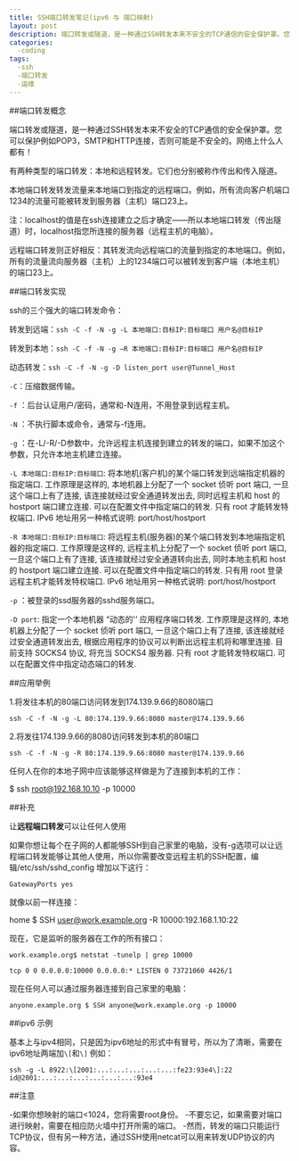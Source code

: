 ```yaml
---
title: SSH端口转发笔记(ipv6 与 端口映射)
layout: post
description: 端口转发或隧道，是一种通过SSH转发本来不安全的TCP通信的安全保护罩。您可以保护例如POP3，SMTP和HTTP连接，否则可能是不安全的。网络上什么人都有！
categories:
  -coding
tags: 
  -ssh
  -端口转发
  -运维
---
```


##端口转发概念

端口转发或隧道，是一种通过SSH转发本来不安全的TCP通信的安全保护罩。您可以保护例如POP3，SMTP和HTTP连接，否则可能是不安全的。网络上什么人都有！

有两种类型的端口转发：本地和远程转发。它们也分别被称作传出和传入隧道。

本地端口转发转发流量来本地端口到指定的远程端口。例如，所有流向客户机端口1234的流量可能被转发到服务器（主机）端口23上。

注：localhost的值是在ssh连接建立之后才确定——所以本地端口转发（传出隧道）时，localhost指您所连接的服务器（远程主机的电脑）。

远程端口转发则正好相反：其转发流向远程端口的流量到指定的本地端口。例如，所有的流量流向服务器（主机）上的1234端口可以被转发到客户端（本地主机）的端口23上。

##端口转发实现

ssh的三个强大的端口转发命令：

转发到远端：`ssh -C -f -N -g -L 本地端口:目标IP:目标端口 用户名@目标IP`

转发到本地：`ssh -C -f -N -g –R 本地端口:目标IP:目标端口 用户名@目标IP`

动态转发：`ssh -C -f -N -g -D listen_port user@Tunnel_Host`

`-C`：压缩数据传输。

`-f` ：后台认证用户/密码，通常和-N连用，不用登录到远程主机。

`-N` ：不执行脚本或命令，通常与-f连用。

`-g` ：在-L/-R/-D参数中，允许远程主机连接到建立的转发的端口，如果不加这个参数，只允许本地主机建立连接。

`-L 本地端口:目标IP:目标端口`:
将本地机(客户机)的某个端口转发到远端指定机器的指定端口. 工作原理是这样的, 本地机器上分配了一个 socket 侦听 port 端口, 一旦这个端口上有了连接, 该连接就经过安全通道转发出去, 同时远程主机和 host 的 hostport 端口建立连接. 可以在配置文件中指定端口的转发. 只有 root 才能转发特权端口. IPv6 地址用另一种格式说明: port/host/hostport

`-R 本地端口:目标IP:目标端口`:
将远程主机(服务器)的某个端口转发到本地端指定机器的指定端口. 工作原理是这样的, 远程主机上分配了一个 socket 侦听 port 端口, 一旦这个端口上有了连接, 该连接就经过安全通道转向出去, 同时本地主机和 host 的 hostport 端口建立连接. 可以在配置文件中指定端口的转发. 只有用 root 登录远程主机才能转发特权端口. IPv6 地址用另一种格式说明: port/host/hostport

`-p` ：被登录的ssd服务器的sshd服务端口。

`-D port`:
指定一个本地机器 “动态的'’ 应用程序端口转发. 工作原理是这样的, 本地机器上分配了一个 socket 侦听 port 端口, 一旦这个端口上有了连接, 该连接就经过安全通道转发出去, 根据应用程序的协议可以判断出远程主机将和哪里连接. 目前支持 SOCKS4 协议, 将充当 SOCKS4 服务器. 只有 root 才能转发特权端口. 可以在配置文件中指定动态端口的转发.

##应用举例

1.将发往本机的80端口访问转发到174.139.9.66的8080端口

`ssh -C -f -N -g -L 80:174.139.9.66:8080 master@174.139.9.66`

2.将发往174.139.9.66的8080访问转发到本机的80端口

`ssh -C -f -N -g -R 80:174.139.9.66:8080 master@174.139.9.66`

任何人在你的本地子网中应该能够这样做是为了连接到本机的工作：

$ ssh root@192.168.10.10 -p 10000

##补充

让**远程端口转发**可以让任何人使用

如果你想让每个在子网的人都能够SSH到自己家里的电脑，没有-g选项可以让远程端口转发能够让其他人使用，所以你需要改变远程主机的SSH配置，编辑/etc/ssh/sshd_config 增加以下这行：

`GatewayPorts yes`

就像以前一样连接：

home $ SSH user@work.example.org -R 10000:192.168.1.10:22

现在，它是监听的服务器在工作的所有接口：

```
work.example.org$ netstat -tunelp | grep 10000

tcp 0 0 0.0.0.0:10000 0.0.0.0:* LISTEN 0 73721060 4426/1
```

现在任何人可以通过服务器连接到自己家里的电脑：

```
anyone.example.org $ SSH anyone@work.example.org -p 10000
```

##ipv6 示例

基本上与ipv4相同，只是因为ipv6地址的形式中有冒号，所以为了清晰，需要在ipv6地址两端加`\[`和`\]`
例如：

```
ssh -g -L 8922:\[2001:...:...:...:...:...:fe23:93e4\]:22 id@2001:...:...:...:...:...:...:93e4
```

##注意

 -如果你想映射的端口<1024，您将需要root身份。
 -不要忘记，如果需要对端口进行映射，需要在相应防火墙中打开所需的端口。
 -然而，转发的端口只能运行TCP协议，但有另一种方法，通过SSH使用netcat可以用来转发UDP协议的内容。
